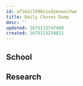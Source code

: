 ```yaml
---
id: af1m2zl090isxdymvwov3we
title: Daily Chores Dump
desc: ''
updated: 1675113747460
created: 1675113234021
---
```

## School


## Research


